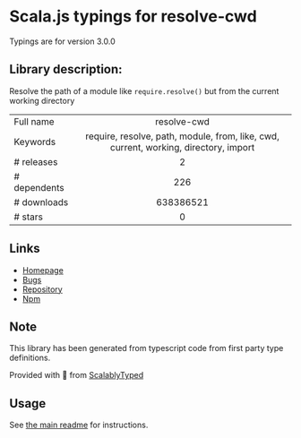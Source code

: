 
# Scala.js typings for resolve-cwd

Typings are for version 3.0.0

## Library description:
Resolve the path of a module like `require.resolve()` but from the current working directory

|                    |                 |
| ------------------ | :-------------: |
| Full name          | resolve-cwd |
| Keywords           | require, resolve, path, module, from, like, cwd, current, working, directory, import |
| # releases         | 2 |
| # dependents       | 226 |
| # downloads        | 638386521 |
| # stars            | 0 |

## Links
- [Homepage](https://github.com/sindresorhus/resolve-cwd#readme)
- [Bugs](https://github.com/sindresorhus/resolve-cwd/issues)
- [Repository](https://github.com/sindresorhus/resolve-cwd)
- [Npm](https://www.npmjs.com/package/resolve-cwd)
    


## Note
This library has been generated from typescript code from first party type definitions.

Provided with :purple_heart: from [ScalablyTyped](https://github.com/oyvindberg/ScalablyTyped)

## Usage
See [the main readme](../../readme.md) for instructions.


